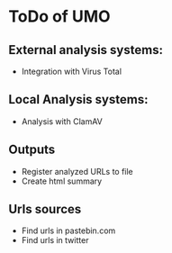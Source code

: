 # ToDo of UMO #

## External analysis systems: ##

  * Integration with Virus Total

## Local Analysis systems: ##

  * Analysis with ClamAV

## Outputs ##

  * Register analyzed URLs to file
  * Create html summary

## Urls sources ##

  * Find urls in pastebin.com
  * Find urls in twitter